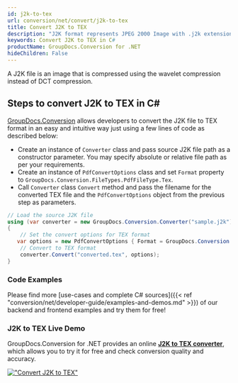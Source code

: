 ```yaml
---
id: j2k-to-tex
url: conversion/net/convert/j2k-to-tex
title: Convert J2K to TEX
description: "J2K format represents JPEG 2000 Image with .j2k extension. Learn how to convert J2K to TEX file programmatically in C# language using GroupDocs.Conversion for .NET library."
keywords: Convert J2K to TEX in C#
productName: GroupDocs.Conversion for .NET
hideChildren: False
---
```


A J2K file is an image that is compressed using the wavelet compression instead of DCT compression.

## Steps to convert J2K to TEX in C#

[GroupDocs.Conversion](https://products.groupdocs.com/conversion/net) allows developers to convert the J2K file to TEX format in an easy and intuitive way just using a few lines of code as described below:

* Create an instance of `Converter` class and pass source J2K file path as a constructor parameter. You may specify absolute or relative file path as per your requirements. 
* Create an instance of `PdfConvertOptions` class and set `Format` property to `GroupDocs.Conversion.FileTypes.PdfFileType.Tex`.
* Call `Converter` class `Convert` method and pass the filename for the converted TEX file and the `PdfConvertOptions` object from the previous step as parameters.

```csharp
// Load the source J2K file
using (var converter = new GroupDocs.Conversion.Converter("sample.j2k"))
{
    // Set the convert options for TEX format
   var options = new PdfConvertOptions { Format = GroupDocs.Conversion.FileTypes.PdfFileType.Tex };
    // Convert to TEX format
    converter.Convert("converted.tex", options);
}
```

### Code Examples

Please find more [use-cases and complete C# sources]({{< ref "conversion/net/developer-guide/examples-and-demos.md" >}}) of our backend and frontend examples and try them for free!

### J2K to TEX Live Demo

GroupDocs.Conversion for .NET provides an online [**J2K to TEX converter**](https://products.groupdocs.app/conversion/j2k-to-tex), which allows you to try it for free and check conversion quality and accuracy.

[!["Convert J2K to TEX"](conversion/net/images/convert-to-tex/convert-j2k-to-tex.png)](https://products.groupdocs.app/conversion/j2k-to-tex)